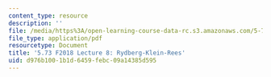 ```yaml
---
content_type: resource
description: ''
file: /media/https%3A/open-learning-course-data-rc.s3.amazonaws.com/5-73-quantum-mechanics-i-fall-2018/d976b1001b1d6459febc09a14385d595_MIT5_73F18_Lec8.pdf
file_type: application/pdf
resourcetype: Document
title: '5.73 F2018 Lecture 8: Rydberg-Klein-Rees'
uid: d976b100-1b1d-6459-febc-09a14385d595
---
```

